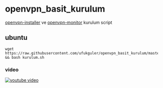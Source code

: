# openvpn_basit_kurulum
[openvpn-installer](https://github.com/Nyr/openvpn-install) ve [openvpn-monitor](https://github.com/furlongm/openvpn-monitor) kurulum script

## ubuntu 
```shell
wget https://raw.githubusercontent.com/ufukguler/openvpn_basit_kurulum/master/kurulum.sh && bash kurulum.sh
```


### video
[![youtube video](https://img.youtube.com/vi/MQv4Bnmrpl4/0.jpg)](https://youtu.be/MQv4Bnmrpl4)

